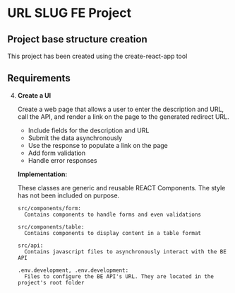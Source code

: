 # URL SLUG FE Project

## Project base structure creation

This project has been created using the create-react-app tool

## Requirements

4. **Create a UI**

   Create a web page that allows a user to enter the description and URL, call the API, and render a link on the page to the generated redirect URL.

   - Include fields for the description and URL
   - Submit the data asynchronously
   - Use the response to populate a link on the page
   - Add form validation
   - Handle error responses

   **Implementation:**

   These classes are generic and reusable REACT Components. The style has not been included on purpose.

   ```
   src/components/form:
     Contains components to handle forms and even validations
   
   src/components/table:
     Contains components to display content in a table format
   
   src/api:
     Contains javascript files to asynchronously interact with the BE API
   
   .env.development, .env.development:
     Files to configure the BE API's URL. They are located in the project's root folder
   ```